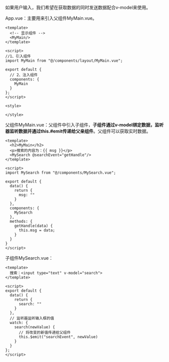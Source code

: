 如果用户输入，我们希望在获取数据的同时发送数据配合v-model来使用。

App.vue：主要用来引入父组件MyMain.vue。

```vue
<template>
  <!-- 显示组件 -->
  <MyMain/>
</template>

<script>
//1、引入组件
import MyMain from "@/components/layout/MyMain.vue";

export default {
  // 2、注入组件
  components: {
    MyMain
  }
};
</script>

<style>

</style>
```

父组件MyMain.vue：父组件中引入子组件，**子组件通过v-model绑定数据，监听器监听数据并通过this.#emit传递给父亲组件**。父组件可以获取实时数据。

```vue
<template>
  <h2>MyMain</h2>
  <p>搜索的内容为：{{ msg }}</p>
  <MySearch @searchEvent="getHandle"/>
</template>

<script>
import MySearch from "@/components/MySearch.vue";

export default {
  data() {
    return {
      msg: ""
    }
  },
  components: {
    MySearch
  },
  methods: {
    getHandle(data) {
      this.msg = data;
    }
  }
}
</script>
```

子组件MySearch.vue：

```vue
<template>
  搜索：<input type="text" v-model="search">
</template>

<script>
export default {
  data() {
    return {
      search: ""
    }
  },
  // 监听器监听输入框的值
  watch: {
    search(newValue) {
      // 将改变的新值传递给父组件
      this.$emit("searchEvent", newValue)
    }
  }
};
</script>
```
